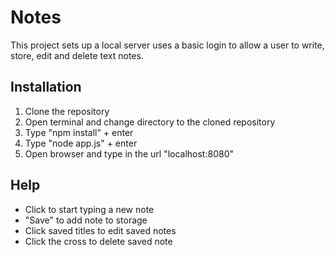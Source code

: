 # Notes
This project sets up a local server uses a basic login to allow a user to write, store, edit and delete text notes.

## Installation
1. Clone the repository
2. Open terminal and change directory to the cloned repository
3. Type "npm install" + enter
4. Type "node app.js" + enter
5. Open browser and type in the url "localhost:8080"

## Help
- Click to start typing a new note
- "Save" to add note to storage
- Click saved titles to edit saved notes
- Click the cross to delete saved note
